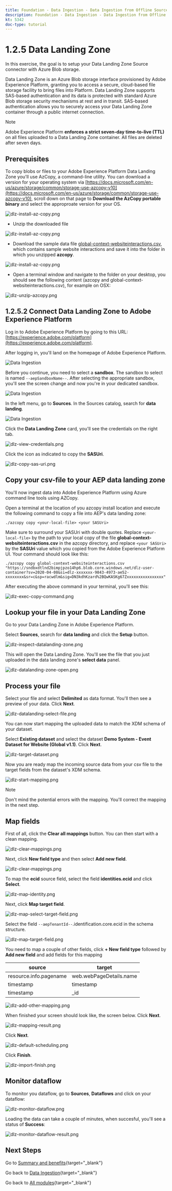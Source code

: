 ```yaml
---
title: Foundation - Data Ingestion - Data Ingestion from Offline Sources
description: Foundation - Data Ingestion - Data Ingestion from Offline Sources
kt: 5342
doc-type: tutorial
---
```

# 1.2.5 Data Landing Zone

In this exercise, the goal is to setup your Data Landing Zone Source connector with Azure Blob storage.

Data Landing Zone is an Azure Blob storage interface provisioned by Adobe Experience Platform, granting you to access a secure, cloud-based file storage facility to bring files into Platform. Data Landing Zone supports SAS-based authentication and its data is protected with standard Azure Blob storage security mechanisms at rest and in transit. SAS-based authentication allows you to securely access your Data Landing Zone container through a public internet connection.

>[!NOTE]
>
> Adobe Experience Platform **enforces a strict seven-day time-to-live (TTL)** on all files uploaded to a Data Landing Zone container. All files are deleted after seven days.


## Prerequisites

To copy blobs or files to your Adobe Experience Platform Data Landing Zone you'll use AzCopy, a command-line utility. You can download a version for your operating system via [https://docs.microsoft.com/en-us/azure/storage/common/storage-use-azcopy-v10](https://docs.microsoft.com/en-us/azure/storage/common/storage-use-azcopy-v10), scroll down on that page to **Download the AzCopy portable binary** and select the approproate version for your OS.

![dlz-install-az-copy.png](./images/dlzinstallazcopy.png)

- Unzip the downloaded file

![dlz-install-az-copy.png](./images/dlz1.png)

- Download the sample data file [global-context-websiteinteractions.csv](./../../../../assets/csv/data-ingestion/global-context-websiteinteractions.csv), which contains sample website interactions and save it into the folder in which you unzipped **azcopy**.

![dlz-install-az-copy.png](./images/dlz2.png)

- Open a terminal window and navigate to the folder on your desktop, you should see the following content (azcopy and global-context-websiteinteractions.csv), for example on OSX:

![dlz-unzip-azcopy.png](./images/dlzunzipazcopy.png)

## 1.2.5.2 Connect Data Landing Zone to Adobe Experience Platform

Log in to Adobe Experience Platform by going to this URL: [https://experience.adobe.com/platform](https://experience.adobe.com/platform).

After logging in, you'll land on the homepage of Adobe Experience Platform.

![Data Ingestion](./images/home.png)

Before you continue, you need to select a **sandbox**. The sandbox to select is named ``--aepSandboxName--``.  After selecting the appropriate sandbox, you'll see the screen change and now you're in your dedicated sandbox.

![Data Ingestion](./images/sb1.png)

In the left menu, go to **Sources**. In the Sources catalog, search for **data landing**. 

![Data Ingestion](./images/sourcesdlz.png)

Click the **Data Landing Zone** card, you'll see the credentials on the right tab.

![dlz-view-credentials.png](./images/dlzviewcredentials.png)

Click the icon as indicated to copy the **SASUri**.

![dlz-copy-sas-uri.png](./images/dlzcopysasuri.png)

## Copy your csv-file to your AEP data landing zone

You'll now ingest data into Adobe Experience Platform using Azure command line tools using AZCopy.

Open a terminal at the location of you azcopy install location and execute the following command to copy a file into AEP's data landing zone:

``./azcopy copy <your-local-file> <your SASUri>``
  
Make sure to surround your SASUri with double quotes. Replace `<your-local-file>` by the path to your local copy of the file **global-context-websiteinteractions.csv** in the azcopy directory, and replace `<your SASUri>` by the **SASUri** value which you copied from the Adobe Experience Platform UI. Your command should look like this:

```command
./azcopy copy global-context-websiteinteractions.csv "https://sndbxdtlnd2bimpjpzo14hp6.blob.core.windows.net/dlz-user-container?sv=2020-04-08&si=dlz-xxxxxxx-9843-4973-ae52-xxxxxxxx&sr=c&sp=racwdlm&sig=DN3kdhKzard%2BQwKASKg67Zxxxxxxxxxxxxxxxx"
```

After executing the above command in your terminal, you'll see this:

![dlz-exec-copy-command.png](./images/dlzexeccopycommand.png)

## Lookup your file in your Data Landing Zone

Go to your Data Landing Zone in Adobe Experience Platform.

Select **Sources**, search for **data landing** and click the **Setup** button.

![dlz-inspect-datalanding-zone.png](./images/dlzinspectdatalandingzone.png)

This will open the Data Landing Zone. You'll see the file that you just uploaded in the data landing zone's **select data** panel.

![dlz-datalanding-zone-open.png](./images/dlzdatalandingzoneopen.png)

## Process your file

Select your file and select **Delimited** as data format. You'll then see a preview of your data. Click **Next**.

![dlz-datalanding-select-file.png](./images/dlzdatalandingselectfile.png)

You can now start mapping the uploaded data to match the XDM schema of your dataset.

Select **Existing dataset** and select the dataset **Demo System - Event Dataset for Website (Global v1.1)**. Click **Next**.

![dlz-target-dataset.png](./images/dlztargetdataset.png)

Now you are ready map the incoming source data from your csv file to the target fields from the dataset's XDM schema.

![dlz-start-mapping.png](./images/dlzstartmapping.png)

>[!NOTE]
>
> Don't mind the potential errors with the mapping. You'll correct the mapping in the next step.

## Map fields

First of all, click the **Clear all mappings** button. You can then start with a clean mapping.

![dlz-clear-mappings.png](./images/mappings1.png)

Next, click **New field type** and then select **Add new field**.

![dlz-clear-mappings.png](./images/dlzclearmappings.png)

To map the **ecid** source field, select the field **identities.ecid** and click **Select**.

![dlz-map-identity.png](./images/dlzmapidentity.png)

Next, click **Map target field**.

![dlz-map-select-target-field.png](./images/dlzmapselecttargetfield.png)

Select the field ``--aepTenantId--``.identification.core.ecid in the schema structure.

![dlz-map-target-field.png](./images/dlzmaptargetfield.png)

You need to map a couple of other fields, click **+ New field type** followed by **Add new field** and add fields for this mapping

| source  | target  |
|---|---|
| resource.info.pagename |  web.webPageDetails.name |
| timestamp  |  timestamp |
| timestamp |  _id |

![dlz-add-other-mapping.png](./images/dlzaddothermapping.png)

When finished your screen should look like, the screen below. Click **Next**.

![dlz-mapping-result.png](./images/dlzmappingresult.png)

Click **Next**.

![dlz-default-scheduling.png](./images/dlzdefaultscheduling.png)

Click **Finish**.

![dlz-import-finish.png](./images/dlzimportfinish.png)

## Monitor dataflow 

To monitor you dataflow, go to **Sources**, **Dataflows** and click on your dataflow:

![dlz-monitor-dataflow.png](./images/dlzmonitordataflow.png)

Loading the data can take a couple of minutes, when succesful, you'll see a status of **Success**:

![dlz-monitor-dataflow-result.png](./images/dlzmonitordataflowresult.png)

## Next Steps

Go to [Summary and benefits](./summary.md){target="_blank"}

Go back to [Data Ingestion](./data-ingestion.md){target="_blank"}

Go back to [All modules](./../../../../overview.md){target="_blank"}